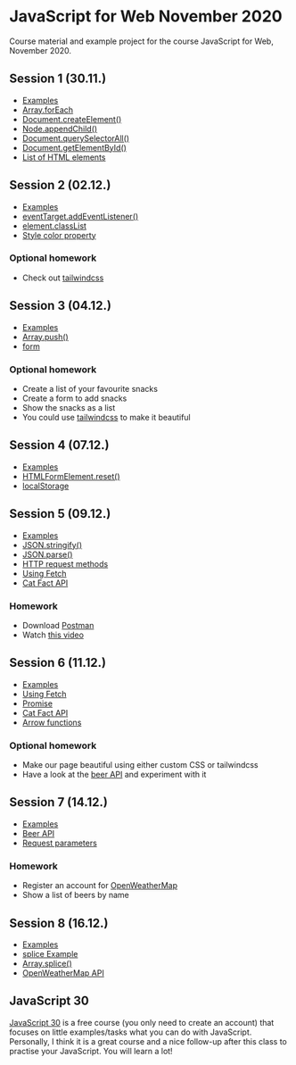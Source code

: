 # JavaScript for Web November 2020

Course material and example project for the course JavaScript for Web, November 2020.

## Session 1 (30.11.)

* [Examples](https://codesandbox.io/s/js-for-web-2-1-gbbmz)
* [Array.forEach](https://developer.mozilla.org/en-US/docs/Web/JavaScript/Reference/Global_Objects/Array/forEach)
* [Document.createElement()](https://developer.mozilla.org/en-US/docs/Web/API/Document/createElement)
* [Node.appendChild()](https://developer.mozilla.org/en-US/docs/Web/API/Node/appendChild)
* [Document.querySelectorAll()](https://developer.mozilla.org/en-US/docs/Web/API/Document/querySelectorAll)
* [Document.getElementById()](https://developer.mozilla.org/en-US/docs/Web/API/Document/getElementById)
* [List of HTML elements](https://developer.mozilla.org/en-US/docs/Web/HTML/Element)

## Session 2 (02.12.)

* [Examples](https://codesandbox.io/s/session-2-00ejt?file=/src/index.js)
* [eventTarget.addEventListener()](https://developer.mozilla.org/en-US/docs/Web/API/EventTarget/addEventListener)
* [element.classList](https://developer.mozilla.org/en-US/docs/Web/API/Element/classList)
* [Style color property](https://www.w3schools.com/jsref/prop_style_color.asp)

### Optional homework

* Check out [tailwindcss](https://tailwindcss.com/)

## Session 3 (04.12.)

* [Examples](https://codesandbox.io/s/session-3-5gpps?file=/src/index.js)
* [Array.push()](https://developer.mozilla.org/en-US/docs/Web/JavaScript/Reference/Global_Objects/Array/push)
* [form](https://developer.mozilla.org/en-US/docs/Web/HTML/Element/form)

### Optional homework

* Create a list of your favourite snacks
* Create a form to add snacks
* Show the snacks as a list
* You could use [tailwindcss](https://tailwindcss.com/) to make it beautiful

## Session 4 (07.12.)

* [Examples](https://codesandbox.io/s/session-4-ynlru?file=/src/index.js)
* [HTMLFormElement.reset()](https://developer.mozilla.org/en-US/docs/Web/API/HTMLFormElement/reset)
* [localStorage](https://developer.mozilla.org/en-US/docs/Web/API/Window/localStorage)

## Session 5 (09.12.)

* [Examples](https://codesandbox.io/s/session-5-snack-form-6gm99?file=/src/index.js)
* [JSON.stringify()](https://developer.mozilla.org/de/docs/Web/JavaScript/Reference/Global_Objects/JSON/stringify)
* [JSON.parse()](https://developer.mozilla.org/en-US/docs/Web/JavaScript/Reference/Global_Objects/JSON/parse)
* [HTTP request methods](https://developer.mozilla.org/en-US/docs/Web/HTTP/Methods)
* [Using Fetch](https://developer.mozilla.org/en-US/docs/Web/API/Fetch_API/Using_Fetch)
* [Cat Fact API](https://catfact.ninja/)

### Homework

* Download [Postman](https://www.postman.com/downloads/)
* Watch [this video](https://youtu.be/cuEtnrL9-H0)

## Session 6 (11.12.)

* [Examples](https://codesandbox.io/s/session-6-wen64?file=/src/index.js)
* [Using Fetch](https://developer.mozilla.org/en-US/docs/Web/API/Fetch_API/Using_Fetch)
* [Promise](https://developer.mozilla.org/en-US/docs/Web/JavaScript/Reference/Global_Objects/Promise)
* [Cat Fact API](https://catfact.ninja/)
* [Arrow functions](https://developer.mozilla.org/en-US/docs/Web/JavaScript/Reference/Functions/Arrow_functions)

### Optional homework

* Make our page beautiful using either custom CSS or tailwindcss
* Have a look at the [beer API](https://punkapi.com/documentation/v2) and experiment with it

## Session 7 (14.12.)

* [Examples](https://codesandbox.io/s/session-7-ylorm?file=/src/index.js)
* [Beer API](https://punkapi.com/documentation/v2)
* [Request parameters](https://en.wikipedia.org/wiki/Query_string)

### Homework

* Register an account for [OpenWeatherMap](https://home.openweathermap.org/users/sign_up)
* Show a list of beers by name

## Session 8 (16.12.)

* [Examples](https://codesandbox.io/s/session-8-d4dfk)
* [splice Example](https://codesandbox.io/s/session-8-splice-example-x26t2)
* [Array.splice()](https://developer.mozilla.org/de/docs/Web/JavaScript/Reference/Global_Objects/Array/splice)
* [OpenWeatherMap API](https://openweathermap.org/current)

## JavaScript 30

[JavaScript 30](https://javascript30.com/) is a free course (you only need to create an account) that focuses on little examples/tasks what you can do with JavaScript. Personally, I think it is a great course and a nice follow-up after this class to practise your JavaScript. You will learn a lot!
